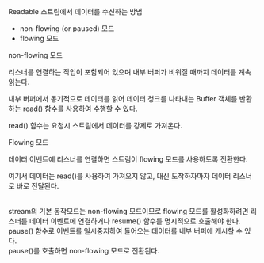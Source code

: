 Readable 스트림에서 데이터를 수신하는 방법

- non-flowing (or paused) 모드
- flowing 모드

non-flowing 모드

리스너를 연결하는 작업이 포함되어 있으며 내부 버퍼가 비워질 때까지 데이터를 계속 읽는다.

내부 버퍼에서 동기적으로 데이터를 읽어 데이터 청크를 나타내는 Buffer 객체를 반환하는 read() 함수를 사용하여 수행할 수 있다.

read() 함수는 요청시 스트림에서 데이터를 강제로 가져온다.

Flowing 모드

데이터 이벤트에 리스너를 연결하면 스트림이 flowing 모드를 사용하도록 전환한다.

여기서 데이터는 read()를 사용하여 가져오지 않고, 대신 도착하자마자 데이터 리스너로 바로 전달된다.

<br/>
stream의 기본 동작모드는 non-flowing 모드이므로 flowing 모드를 활성화하려면 리스너를 데이터 이벤트에 연결하거나
resume() 함수를 명시적으로 호출해야 한다. <br/>
pause() 함수로 이벤트를 일시중지하여 들어오는 데이터를 내부 버퍼에 캐시할 수 있다. <br/>
pause()를 호출하면 non-flowing 모드로 전환된다.
